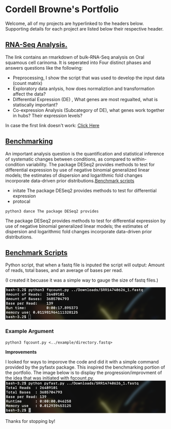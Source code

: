 # Cordell Browne's Portfolio

Welcome, all of my projects are hyperlinked to the headers below. Supporting details for each project are listed below their respective header.

## [RNA-Seq Analysis.](https://c0rd3ll.github.io/RNAseq/)
The link contains an rmarkdown of bulk-RNA-Seq analysis on Oral squamous cell carinoma. It is seperated into Four distinct phases and answers questions like the following: 

* Preprocessing, I show the script that was used to develop the input data (count matrix) 
* Exploratory data anlysis, how does normaliztion and transformation affect the data? 
* Differential Expression (DE) , What genes are most regualted, what is statiscally important? 
* Co-expression Analysis (Subcategory of DE), what genes work together in hubs? Their expression levels? 


In case the first link doesn't work:  [Click Here](https://github.com/C0RD3LL/Portfolio/blob/main/RNA-seq.md)


## [Benchmarking](https://www.google.com/url?sa=i&url=https%3A%2F%2Fwww.livescience.com%2F54258-donkeys.html&psig=AOvVaw0teG2GWPcdSjzDhlSpdLUQ&ust=1641435693727000&source=images&cd=vfe&ved=0CAsQjRxqFwoTCIin_s3GmfUCFQAAAAAdAAAAABAD)
An important analysis question is the quantification and statistical inference of systematic changes between conditions, as compared to within-condition variability. The package DESeq2 provides methods to test for differential expression by use of negative binomial generalized linear models; the estimates of dispersion and logarithmic fold changes incorporate data-driven prior distributions.[Benchmark scripts](https://github.com/C0RD3LL/Portfolio/tree/main/Benchmark%20scripts)
* initate The package DESeq2 provides methods to test for differential expression 
* protocal

```
python3 dance The package DESeq2 provides 
```

The package DESeq2 provides methods to test for differential expression by use of negative binomial generalized linear models; the estimates of dispersion and logarithmic fold changes incorporate data-driven prior distributions.

## [Benchmark Scripts](https://github.com/C0RD3LL/Portfolio/tree/main/Benchmark%20scripts)
Python script, that when a fastq file is inputed the script will output: Amount of reads, total bases, and an average of bases per read.

(I created it becuase it was a simple way to gauge the size of fastq files.)


![alt text](https://github.com/C0RD3LL/Portfolio/blob/main/extra/Screen%20Shot%202022-01-07%20at%205.19.41%20PM.png)
### Example Argument
```
python3 fqcount.py <../example/directory.fastq>
```
**Improvements**

I looked for ways to imporove the code and did it with a simple command provided by the pyfastx package. This inspired the benchmarking portion of the portfolio. The image below is to display the progression/improvment of the idea that was initiated with fqcount.py. 
![alt text](https://github.com/C0RD3LL/Portfolio/blob/main/extra/Screen%20Shot%202022-01-07%20at%205.19.54%20PM.png)


Thanks for stopping by!
